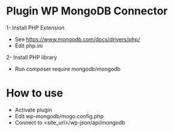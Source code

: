 # Plugin WP MongoDB Connector

1- Install PHP Extension
- See https://www.mongodb.com/docs/drivers/php/
- Edit php.ini


2- Install PHP library 
- Run composer require mongodb/mongodb

# How to use
- Activate plugin
- Edit wp-mongodb/mogo.config.php
- Connect to <site_url>/wp-json/api/mongodb

